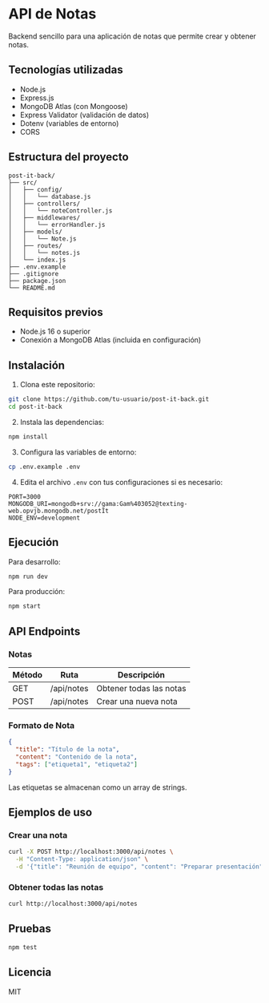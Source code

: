 # API de Notas

Backend sencillo para una aplicación de notas que permite crear y obtener notas.

## Tecnologías utilizadas

- Node.js
- Express.js
- MongoDB Atlas (con Mongoose)
- Express Validator (validación de datos)
- Dotenv (variables de entorno)
- CORS

## Estructura del proyecto

```
post-it-back/
├── src/
│   ├── config/
│   │   └── database.js
│   ├── controllers/
│   │   └── noteController.js
│   ├── middlewares/
│   │   └── errorHandler.js
│   ├── models/
│   │   └── Note.js
│   ├── routes/
│   │   └── notes.js
│   └── index.js
├── .env.example
├── .gitignore
├── package.json
└── README.md
```

## Requisitos previos

- Node.js 16 o superior
- Conexión a MongoDB Atlas (incluida en configuración)

## Instalación

1. Clona este repositorio:

```bash
git clone https://github.com/tu-usuario/post-it-back.git
cd post-it-back
```

2. Instala las dependencias:

```bash
npm install
```

3. Configura las variables de entorno:

```bash
cp .env.example .env
```

4. Edita el archivo `.env` con tus configuraciones si es necesario:

```
PORT=3000
MONGODB_URI=mongodb+srv://gama:Gam%403052@texting-web.opvjb.mongodb.net/postIt
NODE_ENV=development
```

## Ejecución

Para desarrollo:

```bash
npm run dev
```

Para producción:

```bash
npm start
```

## API Endpoints

### Notas

| Método | Ruta       | Descripción             |
| ------ | ---------- | ----------------------- |
| GET    | /api/notes | Obtener todas las notas |
| POST   | /api/notes | Crear una nueva nota    |

### Formato de Nota

```json
{
  "title": "Título de la nota",
  "content": "Contenido de la nota",
  "tags": ["etiqueta1", "etiqueta2"]
}
```

Las etiquetas se almacenan como un array de strings.

## Ejemplos de uso

### Crear una nota

```bash
curl -X POST http://localhost:3000/api/notes \
  -H "Content-Type: application/json" \
  -d '{"title": "Reunión de equipo", "content": "Preparar presentación", "tags": ["trabajo", "importante"]}'
```

### Obtener todas las notas

```bash
curl http://localhost:3000/api/notes
```

## Pruebas

```bash
npm test
```

## Licencia

MIT
